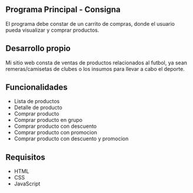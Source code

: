## Programa Principal - Consigna
El programa debe constar de un carrito de compras, donde el usuario pueda visualizar y comprar productos.

## Desarrollo propio
Mi sitio web consta de ventas de productos relacionados al futbol, ya sean remeras/camisetas de clubes o los insumos para llevar a cabo el deporte.

## Funcionalidades

- Lista de productos
- Detalle de producto
- Comprar producto
- Comprar producto en grupo
- Comprar producto con descuento
- Comprar producto con promocion
- Comprar producto con descuento y promocion

## Requisitos

- HTML
- CSS                              
- JavaScript <!--(Todavia no se desarrollo en este proyecto)-->

